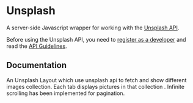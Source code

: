 # Unsplash 
A server-side Javascript wrapper for working with the [Unsplash API](https://unsplash.com/developers).

Before using the Unsplash API, you need to [register as a developer](https://unsplash.com/developers) and read the [API Guidelines](https://help.unsplash.com/api-guidelines/unsplash-api-guidelines).

## Documentation

An Unsplash Layout which use unsplash api to fetch and show different images collection.
Each tab displays pictures in that collection .
Infinite scrolling has been implemented for pagination.


